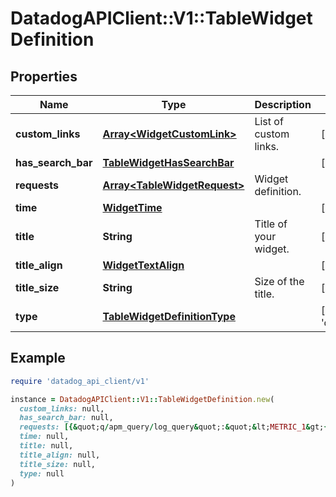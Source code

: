 # DatadogAPIClient::V1::TableWidgetDefinition

## Properties

| Name               | Type                                                          | Description           | Notes                              |
| ------------------ | ------------------------------------------------------------- | --------------------- | ---------------------------------- |
| **custom_links**   | [**Array&lt;WidgetCustomLink&gt;**](WidgetCustomLink.md)      | List of custom links. | [optional]                         |
| **has_search_bar** | [**TableWidgetHasSearchBar**](TableWidgetHasSearchBar.md)     |                       | [optional]                         |
| **requests**       | [**Array&lt;TableWidgetRequest&gt;**](TableWidgetRequest.md)  | Widget definition.    |                                    |
| **time**           | [**WidgetTime**](WidgetTime.md)                               |                       | [optional]                         |
| **title**          | **String**                                                    | Title of your widget. | [optional]                         |
| **title_align**    | [**WidgetTextAlign**](WidgetTextAlign.md)                     |                       | [optional]                         |
| **title_size**     | **String**                                                    | Size of the title.    | [optional]                         |
| **type**           | [**TableWidgetDefinitionType**](TableWidgetDefinitionType.md) |                       | [default to &#39;query_table&#39;] |

## Example

```ruby
require 'datadog_api_client/v1'

instance = DatadogAPIClient::V1::TableWidgetDefinition.new(
  custom_links: null,
  has_search_bar: null,
  requests: [{&quot;q/apm_query/log_query&quot;:&quot;&lt;METRIC_1&gt;{&lt;SCOPE_1&gt;}&quot;}],
  time: null,
  title: null,
  title_align: null,
  title_size: null,
  type: null
)
```
